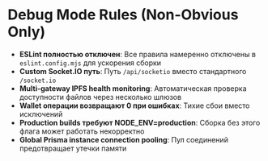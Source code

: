# Debug Mode Rules (Non-Obvious Only)

- **ESLint полностью отключен**: Все правила намеренно отключены в `eslint.config.mjs` для ускорения сборки
- **Custom Socket.IO путь**: Путь `/api/socketio` вместо стандартного `/socket.io`
- **Multi-gateway IPFS health monitoring**: Автоматическая проверка доступности файлов через несколько шлюзов
- **Wallet операции возвращают 0 при ошибках**: Тихие сбои вместо исключений
- **Production builds требуют NODE_ENV=production**: Сборка без этого флага может работать некорректно
- **Global Prisma instance connection pooling**: Пул соединений предотвращает утечки памяти